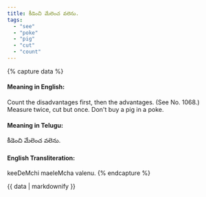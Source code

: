 ```yaml
---
title: కీడెంచి మేలెంచ వలెను.
tags:
  - "see"
  - "poke"
  - "pig"
  - "cut"
  - "count"
---
```


{% capture data %}
#### Meaning in English:
Count the disadvantages first, then the advantages.
(See No. 1068.)
Measure twice, cut but once.
Don't buy a pig in a poke.

#### Meaning in Telugu:
కీడెంచి మేలెంచ వలెను.

#### English Transliteration:
keeDeMchi maeleMcha valenu.
{% endcapture %}

{{ data | markdownify }}

